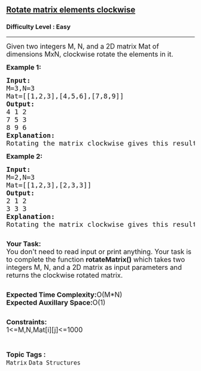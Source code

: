 <h2><a href="https://practice.geeksforgeeks.org/problems/rotate-matrix-elements-clockwise2336/1?page=1&status[]=unsolved&sprint=a663236c31453b969852f9ea22507634&sortBy=submissions">Rotate matrix elements clockwise</a></h2><h3>Difficulty Level : Easy</h3><hr><div class="problems_problem_content__Xm_eO"><p><span style="font-size:18px">Given two integers M, N, and a 2D matrix Mat of dimensions MxN, clockwise rotate the elements in it.</span></p>

<p><span style="font-size:18px"><strong>Example 1:</strong></span></p>

<pre><span style="font-size:18px"><strong>Input:</strong>
M=3,N=3
Mat=[[1,2,3],[4,5,6],[7,8,9]]
<strong>Output:</strong>
4 1 2
7 5 3
8 9 6
<strong>Explanation:</strong>
Rotating the matrix clockwise gives this result.</span></pre>

<p><strong><span style="font-size:18px">Example 2:</span></strong></p>

<pre><span style="font-size:18px"><strong>Input:</strong>
M=2,N=3
Mat=[[1,2,3],[2,3,3]]
<strong>Output:</strong>
2 1 2
3 3 3
<strong>Explanation:</strong>
Rotating the matrix clockwise gives this result.</span></pre>

<p><br>
<span style="font-size:18px"><strong>Your Task:</strong><br>
You don't need to read input or print anything. Your task is to complete the function <strong>rotateMatrix()</strong> which takes two integers M, N, and a 2D matrix as input parameters and returns the clockwise rotated matrix.</span></p>

<p><br>
<span style="font-size:18px"><strong>Expected Time Complexity:</strong>O(M*N)<br>
<strong>Expected Auxillary Space:</strong>O(1)</span></p>

<p><br>
<span style="font-size:18px"><strong>Constraints:</strong><br>
1&lt;=M,N,Mat[i][j]&lt;=1000</span></p>
</div><br><p><span style=font-size:18px><strong>Topic Tags : </strong><br><code>Matrix</code>&nbsp;<code>Data Structures</code>&nbsp;